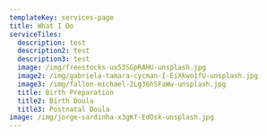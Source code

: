 ```yaml
---
templateKey: services-page
title: What I Do
serviceTiles:
  description: test
  description2: test
  description3: test
  image: /img/freestocks-ux53SGpRAHU-unsplash.jpg
  image2: /img/gabriela-tamara-cycman-I-EiXkwo1fU-unsplash.jpg
  image3: /img/fallon-michael-2Lg36hSFaWw-unsplash.jpg
  title: Birth Preparation
  title2: Birth Doula
  title3: Postnatal Doula
image: /img/jorge-sardinha-x3gKf-EdOsk-unsplash.jpg
---
```


